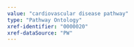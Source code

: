 ```yaml
---
value: "cardiovascular disease pathway"
type: "Pathway Ontology"
xref-identifier: "0000020"
xref-dataSource: "PW"
---
```

